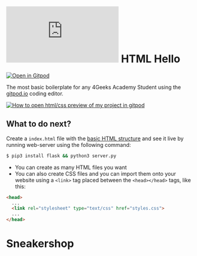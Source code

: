 # ![4Geeks Logo](http://assets.breatheco.de/apis/img/images.php?blob&random&cat=icon&tags=4geeks,16) HTML Hello

[![Open in Gitpod](https://gitpod.io/button/open-in-gitpod.svg)](https://gitpod.io#https://github.com/4GeeksAcademy/html-hello.git)

The most basic boilerplate for any 4Geeks Academy Student using the [gitpod.io](gitpod.io) coding editor.

[![How to open html/css preview of my project in gitpod](https://github.com/4GeeksAcademy/Templates-Boilerplates/blob/master/web-docs/static/hello-html-intro.jpg?raw=true)](https://youtu.be/dfbDCMu_p-0)

## What to do next?

Create a `index.html` file with the [basic HTML structure](http://content.breatheco.de/lesson/what-is-html-learn-html#page-structure) and see it live by running web-server using the following command:

```sh
$ pip3 install flask && python3 server.py
```

- You can create as many HTML files you want
- You can also create CSS files and you can import them onto your website using a `<link>` tag placed between the `<head></head>` tags, like this:

```html
<head>
  ...
  <link rel="stylesheet" type="text/css" href="styles.css">
  ...
</head>
```
# Sneakershop
